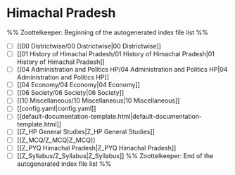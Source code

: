 # Himachal Pradesh
%% Zoottelkeeper: Beginning of the autogenerated index file list  %%
- [ ]  [[00 Districtwise/00 Districtwise|00 Districtwise]]
- [ ]  [[01 History of Himachal Pradesh/01 History of Himachal Pradesh|01 History of Himachal Pradesh]]
- [ ]  [[04 Administration and Politics HP/04 Administration and Politics HP|04 Administration and Politics HP]]
- [ ]  [[04 Economy/04 Economy|04 Economy]]
- [ ]  [[06 Society/06 Society|06 Society]]
- [ ]  [[10 Miscellaneous/10 Miscellaneous|10 Miscellaneous]]
- [ ]  [[config.yaml|config.yaml]]
- [ ]  [[default-documentation-template.html|default-documentation-template.html]]
- [ ]  [[Z_HP General Studies|Z_HP General Studies]]
- [ ]  [[Z_MCQ/Z_MCQ|Z_MCQ]]
- [ ]  [[Z_PYQ Himachal Pradesh|Z_PYQ Himachal Pradesh]]
- [ ]  [[Z_Syllabus/Z_Syllabus|Z_Syllabus]]
%% Zoottelkeeper: End of the autogenerated index file list  %%
